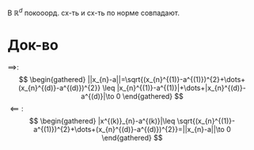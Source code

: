 В $\mathbb{R}^{d}$ покооорд. сх-ть и сх-ть по норме совпадают.
# Док-во

$\implies$:
$$
\begin{gathered}
||x_{n}-a||=\sqrt{(x_{n}^{(1)}-a^{(1)})^{2}+\dots+(x_{n}^{(d)}-a^{(d)})^{2}} \leq |x_{n}^{(1)}-a^{(1)}|+\dots+|x_{n}^{(d)}-a^{(d)}|\to 0
\end{gathered}
$$
$\impliedby:$
$$
\begin{gathered}
|x^{(k)}_{n}-a^{(k)}|\leq \sqrt{(x_{n}^{(1)}-a^{(1)})^{2}+\dots+(x_{n}^{(d)}-a^{(d)})^{2}}=||x_{n}-a||\to 0
\end{gathered}
$$
